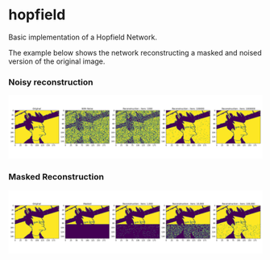 # hopfield
Basic implementation of a Hopfield Network.

The example below shows the network reconstructing a masked and noised version of the original image.

### Noisy reconstruction

![alt text](noisy-reconstruction.png "Title")


### Masked Reconstruction
![alt text](masked-reconstruction.png "Title")